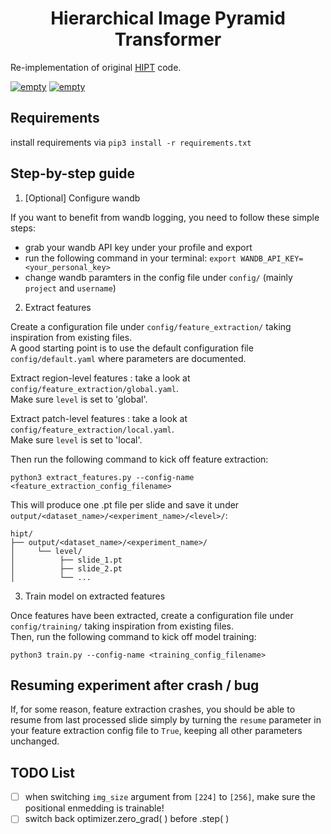 <h1 align="center">Hierarchical Image Pyramid Transformer</h2>


Re-implementation of original [HIPT](https://github.com/mahmoodlab/HIPT) code. 

<p>
   <a href="https://github.com/psf/black"><img alt="empty" src=https://img.shields.io/badge/code%20style-black-000000.svg></a>
   <a href="https://github.com/PyCQA/pylint"><img alt="empty" src=https://img.shields.io/github/stars/clemsgrs/hs2p?style=social></a>
</p>

## Requirements

install requirements via `pip3 install -r requirements.txt`

## Step-by-step guide

1. [Optional] Configure wandb

If you want to benefit from wandb logging, you need to follow these simple steps:
 - grab your wandb API key under your profile and export
 - run the following command in your terminal: `export WANDB_API_KEY=<your_personal_key>`
 - change wandb paramters in the config file under `config/` (mainly `project` and `username`)

2. Extract features

Create a configuration file under `config/feature_extraction/` taking inspiration from existing files.<br>
A good starting point is to use the default configuration file `config/default.yaml` where parameters are documented.

Extract region-level features : take a look at `config/feature_extraction/global.yaml`.<br>
Make sure `level` is set to 'global'.<br>

Extract patch-level features : take a look at `config/feature_extraction/local.yaml`.<br>
Make sure `level` is set to 'local'.<br>

Then run the following command to kick off feature extraction:

`python3 extract_features.py --config-name <feature_extraction_config_filename>`

This will produce one .pt file per slide and save it under `output/<dataset_name>/<experiment_name>/<level>/`:

```
hipt/ 
├── output/<dataset_name>/<experiment_name>/
│     └── level/
│          ├── slide_1.pt
│          ├── slide_2.pt
│          └── ...
```

3. Train model on extracted features

Once features have been extracted, create a configuration file under `config/training/` taking inspiration from existing files.<br>
Then, run the following command to kick off model training:

`python3 train.py --config-name <training_config_filename>`

## Resuming experiment after crash / bug

If, for some reason, feature extraction crashes, you should be able to resume from last processed slide simply by turning the `resume` parameter in your feature extraction config file to `True`, keeping all other parameters unchanged.

## TODO List

- [ ] when switching `img_size` argument from `[224]` to `[256]`, make sure the positional enmedding is trainable!
- [ ] switch back optimizer.zero_grad( ) before .step( )
